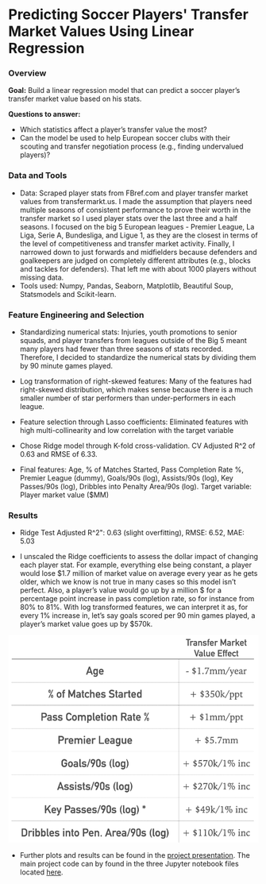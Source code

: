 # Predicting Soccer Players' Transfer Market Values Using Linear Regression

### Overview

**Goal:** Build a linear regression model that can predict a soccer player’s transfer market value based on his stats.

**Questions to answer:** 

- Which statistics affect a player’s transfer value the most?
- Can the model be used to help European soccer clubs with their scouting and transfer negotiation process (e.g., finding undervalued players)?

### Data and Tools 

- Data: Scraped player stats from FBref.com and player transfer market values from transfermarkt.us. I made the assumption that players need multiple seasons of consistent performance to prove their worth in the transfer market so I used player stats over the last three and a half seasons.  I focused on the big 5 European leagues - Premier League, La Liga, Serie A, Bundesliga, and Ligue 1, as they are the closest in terms of the level of competitiveness and transfer market activity.  Finally, I narrowed down to just forwards and midfielders because defenders and goalkeepers are judged on completely different attributes (e.g., blocks and tackles for defenders).  That left me with about 1000 players without missing data.
- Tools used: Numpy, Pandas, Seaborn, Matplotlib, Beautiful Soup, Statsmodels and Scikit-learn.

### Feature Engineering and Selection

- Standardizing numerical stats: Injuries, youth promotions to senior squads, and player transfers from leagues outside of the Big 5 meant many players had fewer than three seasons of stats recorded. Therefore, I decided to standardize the numerical stats by dividing them by 90 minute games played.

- Log transformation of right-skewed features: Many of the features had right-skewed distribution, which makes sense because there is a much smaller number of star performers than under-performers in each league.

- Feature selection through Lasso coefficients: Eliminated features with high multi-collinearity and low correlation with the target variable

- Chose Ridge model through K-fold cross-validation. CV Adjusted R^2 of 0.63 and RMSE of 6.33.

- Final features: Age, % of Matches Started, Pass Completion Rate %, Premier League (dummy), Goals/90s (log), Assists/90s (log), Key Passes/90s (log), Dribbles into Penalty Area/90s (log). Target variable: Player market value ($MM)

### Results

- Ridge Test Adjusted R^2": 0.63 (slight overfitting), RMSE: 6.52, MAE: 5.03

- I unscaled the Ridge coefficients to assess the dollar impact of changing each player stat. For example, everything else being constant, a player would lose $1.7 million of market value on average every year as he gets older, which we know is not true in many cases so this model isn’t perfect.  Also, a player’s value would go up by a million $ for a percentage point increase in pass completion rate, so for instance from 80% to 81%.  With log transformed features, we can interpret it as, for every 1% increase in, let’s say goals scored per 90 min games played, a player’s market value goes up by $570k.

![](Charts/Results_table.png)

- Further plots and results can be found in the [project presentation](Presentation/Metis_project2_PPT_vF). The main project code can by found in the three Jupyter notebook files located [here](Notebooks).



